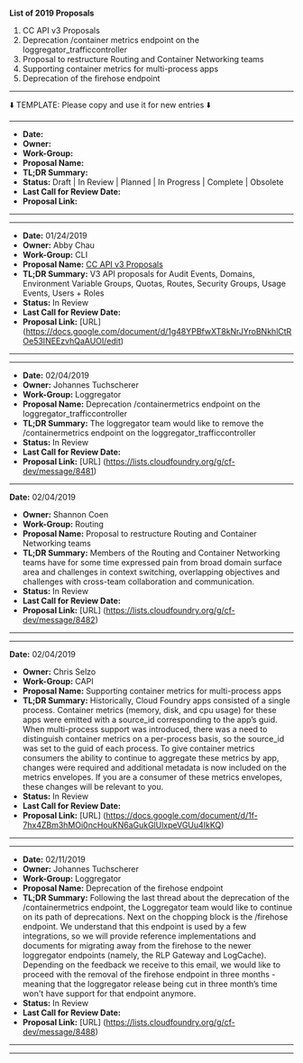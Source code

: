 **List of 2019 Proposals**
1. CC API v3 Proposals 
2. Deprecation /container metrics endpoint on the loggregator_trafficcontroller
3. Proposal to restructure Routing and Container Networking teams
4. Supporting container metrics for multi-process apps
5. Deprecation of the firehose endpoint

***
:arrow_down: TEMPLATE: Please copy and use it for new entries :arrow_down:
***
- **Date:** 
- **Owner:** 
- **Work-Group:** 
- **Proposal Name:** 
- **TL;DR Summary:**  
- **Status:** Draft | In Review | Planned | In Progress | Complete | Obsolete
- **Last Call for Review Date:** 
- **Proposal Link:** 
***
***
- **Date:** 01/24/2019
- **Owner:** Abby Chau
- **Work-Group:** CLI
- **Proposal Name:** [CC API v3 Proposals](#Here_1)
- **TL;DR Summary:** V3 API proposals for Audit Events, Domains, Environment Variable Groups, Quotas, Routes, Security Groups, Usage Events, Users + Roles
- **Status:** In Review 
- **Last Call for Review Date:** 
- **Proposal Link:** [URL] (https://docs.google.com/document/d/1g48YPBfwXT8kNrJYroBNkhlCtROe53INEEzvhQaAUOI/edit)
***
***
- **Date:** 02/04/2019
- **Owner:**  Johannes Tuchscherer
- **Work-Group:** Loggregator 
- **Proposal Name:** Deprecation /containermetrics endpoint on the loggregator_trafficcontroller 
- **TL;DR Summary:** The loggregator team would like to remove the /containermetrics endpoint on the loggregator_trafficcontroller 
- **Status:** In Review 
- **Last Call for Review Date:** 
- **Proposal Link:** [URL] (https://lists.cloudfoundry.org/g/cf-dev/message/8481)
***
**Date:** 02/04/2019
- **Owner:** Shannon Coen
- **Work-Group:** Routing
- **Proposal Name:** Proposal to restructure Routing and Container Networking teams
- **TL;DR Summary:** Members of the Routing and Container Networking teams have for some time expressed pain from broad domain surface area and challenges in context switching, overlapping objectives and challenges with cross-team collaboration and communication. 
- **Status:** In Review 
- **Last Call for Review Date:** 
- **Proposal Link:** [URL] (https://lists.cloudfoundry.org/g/cf-dev/message/8482)
***
***
**Date:** 02/04/2019
- **Owner:** Chris Selzo
- **Work-Group:** CAPI
- **Proposal Name:** Supporting container metrics for multi-process apps
- **TL;DR Summary:** Historically, Cloud Foundry apps consisted of a single process. Container metrics (memory, disk, and cpu usage) for these apps were emitted with a source_id corresponding to the app’s guid. When multi-process support was introduced, there was a need to distinguish container metrics on a per-process basis, so the source_id was set to the guid of each process. To give container metrics consumers the ability to continue to aggregate these metrics by app, changes were required and additional metadata is now included on the metrics envelopes. If you are a consumer of these metrics envelopes, these changes will be relevant to you. 
- **Status:** In Review 
- **Last Call for Review Date:** 
- **Proposal Link:** [URL] (https://docs.google.com/document/d/1f-7hx4ZBm3hMOi0ncHouKN6aGukGlUlxpeVGUu4IkKQ)
***
***
- **Date:** 02/11/2019
- **Owner:** Johannes Tuchscherer
- **Work-Group:** Loggregator
- **Proposal Name:** Deprecation of the firehose endpoint
- **TL;DR Summary:** Following the last thread about the deprecation of the /containermetrics endpoint, the Loggregator team would like to continue on its path of deprecations. Next on the chopping block is the /firehose endpoint. We understand that this endpoint is used by a few integrations, so we will provide reference implementations and documents for migrating away from the firehose to the newer loggregator endpoints (namely, the RLP Gateway and LogCache). Depending on the feedback we receive to this email, we would like to proceed with the removal of the firehose endpoint in three months - meaning that the loggregator release being cut in three month’s time won't have support for that endpoint anymore.
- **Status:** In Review 
- **Last Call for Review Date:** 
- **Proposal Link:** [URL] (https://lists.cloudfoundry.org/g/cf-dev/message/8488) 
***
***
